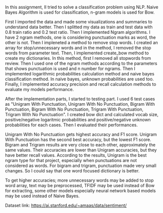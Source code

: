 In this assignment, II tried to solve a classification problem using NLP. Naive Bayes Algorithm is used for classification, n-gram models is used for Bow.

First I imported the data and made some visualizations and summaries to understand data better. Then I splitted my data as train and test data with 0.8 train ratio and 0.2 test ratio. Then I implemented Ngram algorithms. I have 2 ngram methods, one is considering punctuation marks as word, the other is not. Then I impleneted a method to remove stop words. I created an array for stop/unnecessary words and in the method, I removed the stop words from parameter text. Then, I implemented create_bow method to create my dictionaries. In this method, first I removed all stopwords from review. Then I used one of the ngram methods according to the parameters that shows punctuation is used and n number for ngrams. Then I implemented logarithmic probabilities calculation method and naive bayes classification method. In naive bayes, unknown probabilities are used too. Finally, I implemented accuracy precision and recall calculation methods to evaluate my models performance.

After the implementation parts, I started to testing part. I used 6 test cases as "Unigram With Punctuation, Unigram With No Punctuation, Bigram With Punctuation, Bigram With No Punctuation, Trigram With Punctuation, Trigram With No Punctuation". I created bow dict and calculated vocab size, positive/negative logaritmic probabilities and positive/negative unknown probabilities for each cases. Then I evaluated their performances.

Unigram With No Punctuation gets highest accuracy and F1 score. Unigram With Punctuation has the second best accuracy, but the lowest F1 score. Bigram and Trigram results are very close to each other, approximately the same values. Their accuracies are lower than Unigram accuracies, but they have better recall values. According to the results, Unigram is the best ngram type for that project, especially when punctuations are not considered as words. For bigram and trigram, punctuation made very small changes. So I could say that one word focused dictionary is better.

To get higher accuracies; more unnecessary words may be added to stop word array, text may be preprocessed, TFIDF may be used instead of Bow for extracting, some other models especially neural network based models may be used instead of Naive Bayes.

Dataset link: https://ai.stanford.edu/~amaas/data/sentiment/
